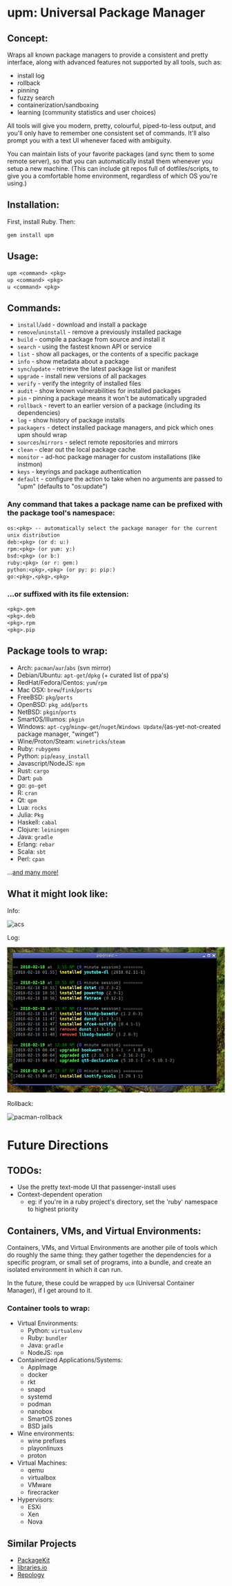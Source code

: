 # upm: Universal Package Manager

## Concept:

Wraps all known package managers to provide a consistent and pretty interface, along with advanced features not supported by all tools, such as:
- install log
- rollback
- pinning
- fuzzy search
- containerization/sandboxing
- learning (community statistics and user choices)

All tools will give you modern, pretty, colourful, piped-to-less output, and you'll only have to remember one consistent set of commands. It'll also prompt you with a text UI whenever faced with ambiguity.

You can maintain lists of your favorite packages (and sync them to some remote server), so that you can automatically install them whenever you setup a new machine. (This can include git repos full of dotfiles/scripts, to give you a comfortable home environment, regardless of which OS you're using.)

## Installation:

First, install Ruby. Then:

```
gem install upm
```

## Usage:

```
upm <command> <pkg>
up <command> <pkg>
u <command> <pkg>
```

## Commands:

* `install`/`add` - download and install a package
* `remove`/`uninstall` - remove a previously installed package
* `build` - compile a package from source and install it
* `search` - using the fastest known API or service
* `list` - show all packages, or the contents of a specific package
* `info` - show metadata about a package
* `sync`/`update` - retrieve the latest package list or manifest
* `upgrade` - install new versions of all packages
* `verify` - verify the integrity of installed files
* `audit` - show known vulnerabilities for installed packages
* `pin` - pinning a package means it won't be automatically upgraded
* `rollback` - revert to an earlier version of a package (including its dependencies)
* `log` - show history of package installs
* `packagers` - detect installed package managers, and pick which ones upm should wrap
* `sources`/`mirrors` - select remote repositories and mirrors
* `clean` - clear out the local package cache
* `monitor` - ad-hoc package manager for custom installations (like instmon)
* `keys` - keyrings and package authentication
* `default` - configure the action to take when no arguments are passed to "upm" (defaults to "os:update")

### Any command that takes a package name can be prefixed with the package tool's namespace:

```
os:<pkg> -- automatically select the package manager for the current unix distribution
deb:<pkg> (or d: u:)
rpm:<pkg> (or yum: y:)
bsd:<pkg> (or b:)
ruby:<pkg> (or r: gem:)
python:<pkg>,<pkg> (or py: p: pip:)
go:<pkg>,<pkg>,<pkg>
```

### ...or suffixed with its file extension:

```
<pkg>.gem
<pkg>.deb
<pkg>.rpm
<pkg>.pip
```

## Package tools to wrap:

* Arch: `pacman`/`aur`/`abs` (svn mirror)
* Debian/Ubuntu: `apt-get`/`dpkg` (+ curated list of ppa's)
* RedHat/Fedora/Centos: `yum`/`rpm`
* Mac OSX: `brew`/`fink`/`ports`
* FreeBSD: `pkg`/`ports`
* OpenBSD: `pkg_add`/`ports`
* NetBSD: `pkgin`/`ports`
* SmartOS/Illumos: `pkgin`
* Windows: `apt-cyg`/`mingw-get`/`nuget`/`Windows Update`/(as-yet-not-created package manager, "winget")
* Wine/Proton/Steam: `winetricks`/`steam`
* Ruby: `rubygems`
* Python: `pip`/`easy_install`
* Javascript/NodeJS: `npm`
* Rust: `cargo`
* Dart: `pub`
* go: `go-get`
* R: `cran`
* Qt: `qpm`
* Lua: `rocks`
* Julia: `Pkg`
* Haskell: `cabal`
* Clojure: `leiningen`
* Java: `gradle`
* Erlang: `rebar`
* Scala: `sbt`
* Perl: `cpan`

...[and many more!](https://en.wikipedia.org/wiki/List_of_software_package_management_systems)


## What it might look like:

Info:

![acs](https://raw.githubusercontent.com/epitron/scripts/master/screenshots/acs.png)

Log:

![paclog](https://raw.githubusercontent.com/epitron/scripts/master/screenshots/paclog.png)

Rollback:

![pacman-rollback](https://raw.githubusercontent.com/epitron/scripts/master/screenshots/pacman-rollback.png)

# Future Directions

## TODOs:

* Use the pretty text-mode UI that passenger-install uses
* Context-dependent operation
  * eg: if you're in a ruby project's directory, set the 'ruby' namespace to highest priority

## Containers, VMs, and Virtual Environments:

Containers, VMs, and Virtual Environments are another pile of tools which do roughly the same thing: they gather together the dependencies for a specific program, or small set of programs, into a bundle, and create an isolated environment in which it can run.

In the future, these could be wrapped by `ucm` (Universal Container Manager), if I get around to it.

### Container tools to wrap:

* Virtual Environments:
  * Python: `virtualenv`
  * Ruby: `bundler`
  * Java: `gradle`
  * NodeJS: `npm`
* Containerized Applications/Systems:
  * AppImage
  * docker
  * rkt
  * snapd
  * systemd
  * podman
  * nanobox
  * SmartOS zones
  * BSD jails
* Wine environments:
  * wine prefixes
  * playonlinuxs
  * proton
* Virtual Machines:
  * qemu
  * virtualbox
  * VMware
  * firecracker
* Hypervisors:
  * ESXi
  * Xen
  * Nova


## Similar Projects

* [PackageKit](https://en.wikipedia.org/wiki/PackageKit)
* [libraries.io](https://libraries.io)
* [Repology](https://repology.org)
